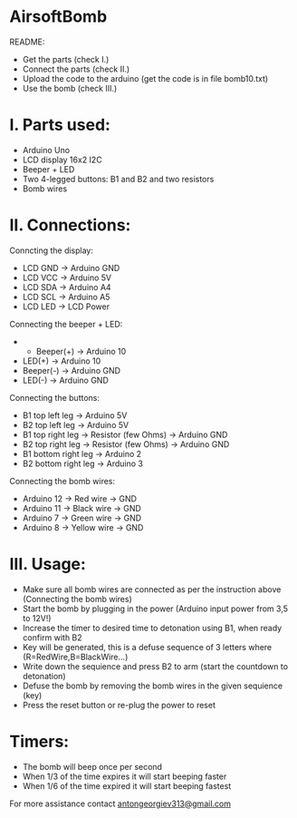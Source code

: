 # AirsoftBomb


README:
- Get the parts (check I.)
- Connect the parts (check II.)
- Upload the code to the arduino (get the code is in file bomb10.txt)
- Use the bomb (check III.)



# I. Parts used:
- Arduino Uno
- LCD display 16x2 I2C
- Beeper + LED
- Two 4-legged buttons: B1 and B2 and two resistors
- Bomb wires



# II. Connections:

Conncting the display:
- LCD GND -> Arduino GND
- LCD VCC -> Arduino 5V
- LCD SDA -> Arduino A4
- LCD SCL -> Arduino A5
- LCD LED -> LCD Power

Connecting the beeper + LED:
- - Beeper(+) -> Arduino 10
- LED(+) -> Arduino 10
- Beeper(-) -> Arduino GND
- LED(-) -> Arduino GND

Connecting the buttons:
- B1 top left leg -> Arduino 5V
- B2 top left leg -> Arduino 5V
- B1 top right leg -> Resistor (few Ohms) -> Arduino GND
- B2 top right leg -> Resistor (few Ohms) -> Arduino GND
- B1 bottom right leg -> Arduino 2
- B2 bottom right leg -> Arduino 3

Connecting the bomb wires:
- Arduino 12 -> Red wire -> GND
- Arduino 11 -> Black wire -> GND
- Arduino 7  -> Green wire -> GND
- Arduino 8  -> Yellow wire -> GND




# III. Usage:
- Make sure all bomb wires are connected as per the instruction above (Connecting the bomb wires)
- Start the bomb by plugging in the power (Arduino input power from 3,5 to 12V!)
- Increase the timer to desired time to detonation using B1, when ready confirm with B2
- Key will be generated, this is a defuse sequence of 3 letters where (R=RedWire,B=BlackWire...)
- Write down the sequience and press B2 to arm (start the countdown to detonation)
- Defuse the bomb by removing the bomb wires in the given sequience (key)
- Press the reset button or re-plug the power to reset



# Timers:
- The bomb will beep once per second
- When 1/3 of the time expires it will start beeping faster
- When 1/6 of the time expired it will start beeping fastest


For more assistance contact antongeorgiev313@gmail.com
